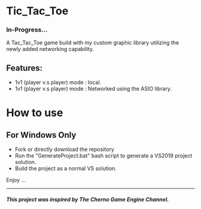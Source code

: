 # Tic_Tac_Toe 

### In-Progress...

A Tac_Tac_Toe game build with my custom graphic library utilizing the newly added networking capability. 

## Features: 
 - 1v1 (player v.s player) mode : local.
 - 1v1 (player v.s player) mode : Networked using the ASIO library. 


# How to use
## For Windows Only
- Fork or directly download the repository
- Run the "GenerateProject.bat" bash script to generate a VS2019 project solution. 
- Build the project as a normal VS solution.

Enjoy ...






---
##### This project was inspired by The Cherno Game Engine Channel. 
